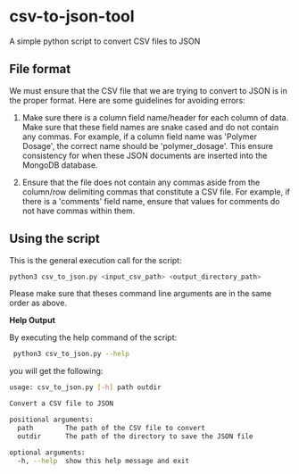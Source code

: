 # csv-to-json-tool

A simple python script to convert CSV files to JSON

## File format

We must ensure that the CSV file that we are trying to convert to JSON is in the proper format. Here are some guidelines for avoiding errors:

1. Make sure there is a column field name/header for each column of data. Make sure that these field names are snake cased and do not contain any commas. For example, if a column field name was 'Polymer Dosage', the correct name should be 'polymer_dosage'. This ensure consistency for when these JSON documents are inserted into the MongoDB database.

2. Ensure that the file does not contain any commas aside from the column/row delimiting commas that constitute a CSV file. For example, if there is a 'comments' field name, ensure that values for comments do not have commas within them.

## Using the script

This is the general execution call for the script:

``` bash
python3 csv_to_json.py <input_csv_path> <output_directory_path>
```

Please make sure that theses command line arguments are in the same order as above.
<br>

__Help Output__

By executing the help command of the script:

```bash 
 python3 csv_to_json.py --help
``` 

you will get the following:

```bash 
usage: csv_to_json.py [-h] path outdir

Convert a CSV file to JSON

positional arguments:
  path        The path of the CSV file to convert
  outdir      The path of the directory to save the JSON file

optional arguments:
  -h, --help  show this help message and exit
```
